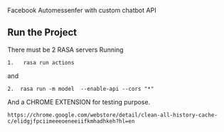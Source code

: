 Facebook Automessenfer with custom chatbot API


## Run the Project 

There must be 2 RASA servers Running
```
1.   rasa run actions
```
and 
```
2.  rasa run -m model  --enable-api --cors "*"
```
  
And a CHROME EXTENSION for testing purpose.
 
```
https://chrome.google.com/webstore/detail/clean-all-history-cache-c/elidgjfpciimeeeoeneeiifkmhadhkeh?hl=en
```


<!-- 

## Working
Project folder consists of multiple files and each contributes to a specific functionality.

### main.py

This file is responsible for handling the GUI section of project and also it combines all modules together.

### contact_fetch.py

This file fecthes list of firends determined as maximum contacts to be fetched

### auto_messenger.py

This file handles the chat activity with the users and it reads data from fresh_fetched_contacts.txt to keep track of targetted users.

### api.py

This file is called by auto_messenger.py files and it send request to CHAT_BOT SERVER for a reply.

### credentials.txt

This file is used to store the recent user credentials

### fresh_fetched_contacts.txt

This file is used to store the ids of users determined as maximun contacts to be fetched.



 -->


<!-- rasa run -m model  --enable-api --cors "*" -->
